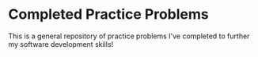 # Completed Practice Problems
This is a general repository of practice problems I've completed to further my software development skills!
